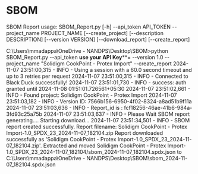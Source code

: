 # SBOM
SBOM Report
usage: SBOM_Report.py [-h] --api_token API_TOKEN --project_name PROJECT_NAME [--create_project]
                      [--description DESCRIPTION] [--version VERSION] [--download_report] [--create_report]


C:\Users\mmadappa\OneDrive - NANDPS\Desktop\SBOM>python SBOM_Report.py --api_token ******************use your API Key********************= --version 1.0 --project_name "Solidigm CookPoint - Protex Import" --create_report
2024-11-07 23:51:00,315 - INFO - Using a session with a 60.0 second timeout and up to 3 retries per request
2024-11-07 23:51:00,315 - INFO - Connected to Black Duck successfully!
2024-11-07 23:51:01,730 - INFO - success: auth granted until 2024-11-08 01:51:01.726561+05:30
2024-11-07 23:51:02,661 - INFO - Found project: Solidigm CookPoint - Protex Import
2024-11-07 23:51:03,182 - INFO - Version ID: 7566b156-6950-4f02-8324-a8ad51b9f11a
2024-11-07 23:51:03,636 - INFO - Report_id is : fcf18256-46ae-41b6-984a-3fd93c25a75b
2024-11-07 23:51:03,637 - INFO - Please Wait SBOM report generating....
Starting download...
2024-11-07 23:51:34,501 - INFO - SBOM report created successfully. Report filename: Solidigm CookPoint - Protex Import-1.0_SPDX_23_2024-11-07_182104.zip
Report downloaded successfully as 'Solidigm CookPoint - Protex Import-1.0_SPDX_23_2024-11-07_182104.zip'.
Extracted and moved Solidigm CookPoint - Protex Import-1.0_SPDX_23_2024-11-07_182104/sbom_2024-11-07_182104.spdx.json to C:\Users\mmadappa\OneDrive - NANDPS\Desktop\SBOM\sbom_2024-11-07_182104.spdx.json
